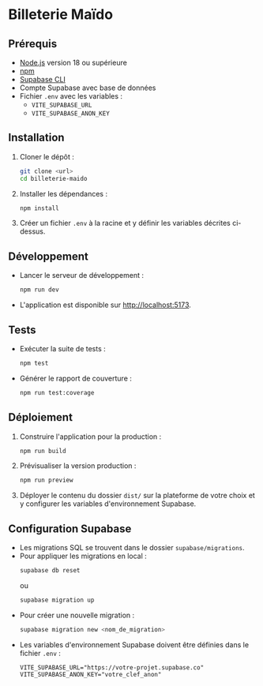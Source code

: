 # Billeterie Maïdo

## Prérequis
- [Node.js](https://nodejs.org/) version 18 ou supérieure
- [npm](https://www.npmjs.com/)
- [Supabase CLI](https://supabase.com/docs/reference/cli/installation)
- Compte Supabase avec base de données
- Fichier `.env` avec les variables :
  - `VITE_SUPABASE_URL`
  - `VITE_SUPABASE_ANON_KEY`

## Installation
1. Cloner le dépôt :
   ```bash
   git clone <url>
   cd billeterie-maido
   ```
2. Installer les dépendances :
   ```bash
   npm install
   ```
3. Créer un fichier `.env` à la racine et y définir les variables décrites ci-dessus.

## Développement
- Lancer le serveur de développement :
  ```bash
  npm run dev
  ```
- L'application est disponible sur [http://localhost:5173](http://localhost:5173).

## Tests
- Exécuter la suite de tests :
  ```bash
  npm test
  ```
- Générer le rapport de couverture :
  ```bash
  npm run test:coverage
  ```

## Déploiement
1. Construire l'application pour la production :
   ```bash
   npm run build
   ```
2. Prévisualiser la version production :
   ```bash
   npm run preview
   ```
3. Déployer le contenu du dossier `dist/` sur la plateforme de votre choix et y configurer les variables d'environnement Supabase.

## Configuration Supabase
- Les migrations SQL se trouvent dans le dossier `supabase/migrations`.
- Pour appliquer les migrations en local :
  ```bash
  supabase db reset
  ```
  ou
  ```bash
  supabase migration up
  ```
- Pour créer une nouvelle migration :
  ```bash
  supabase migration new <nom_de_migration>
  ```
- Les variables d'environnement Supabase doivent être définies dans le fichier `.env` :
  ```env
  VITE_SUPABASE_URL="https://votre-projet.supabase.co"
  VITE_SUPABASE_ANON_KEY="votre_clef_anon"
  ```
